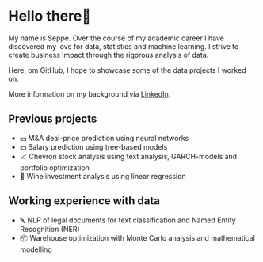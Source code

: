 # Hello there👋

My name is Seppe. Over the course of my academic career I have discovered my love for data, statistics and machine learning.
I strive to create business impact through the rigorous analysis of data.

Here, om GitHub, I hope to showcase some of the data projects I worked on.

More information on my background via [LinkedIn](https://www.linkedin.com/in/seppehousen/).


## Previous projects
- 💵 M&A deal-price prediction using neural networks
- 💵 Salary prediction using tree-based models
- 📈 Chevron stock analysis using text analysis, GARCH-models and portfolio optimization
- 🍷 Wine investment analysis using linear regression


## Working experience with data
- 🔤 NLP of legal documents for text classification and Named Entity Recognition (NER)
- 📦 Warehouse optimization with Monte Carlo analysis and mathematical modelling

<!---
SeppeHousen/SeppeHousen is a ✨ special ✨ repository because its `README.md` (this file) appears on your GitHub profile.
You can click the Preview link to take a look at your changes.
--->

